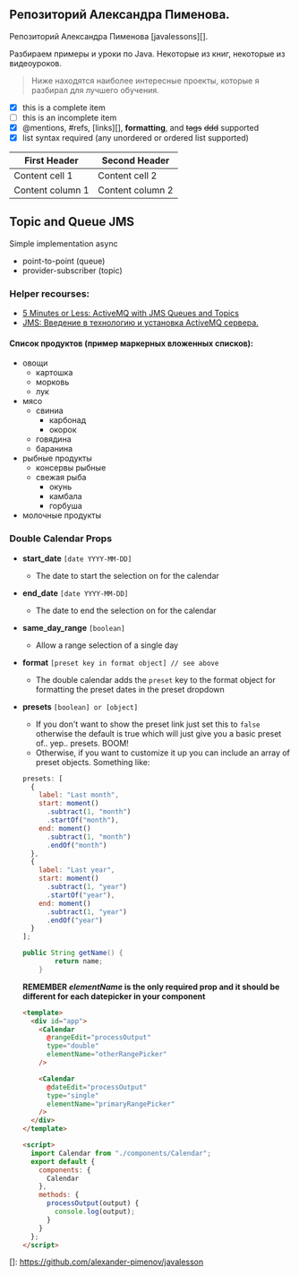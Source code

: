 <!--Пока к travis и codecov, решил не подключаться. Сделаю это позже.-->
<!--[![Build Status](https://travis-ci.org/alexander-pimenov/job4j.svg?branch=master)](https://travis-ci.org/alexander-pimenov/job4j)
    [![codecov](https://codecov.io/gh/alexander-pimenov/job4j/branch/master/graph/badge.svg)](https://codecov.io/gh/alexander-pimenov/job4j)
-->
<!--Пример подключения к travis и codecov от Владимира Жданова-->
<!--[![Build Status](https://travis-ci.org/VladimirZhdanov/job4j.svg?branch=master)](https://travis-ci.org/VladimirZhdanov/job4j)-->
<!--[![codecov](https://codecov.io/gh/VladimirZhdanov/job4j/branch/master/graph/badge.svg)](https://codecov.io/gh/VladimirZhdanov/job4j)-->

## Репозиторий Александра Пименова.
Репозиторий Александра Пименова [javalessons][].

Разбираем примеры и уроки по Java. Некоторые из книг, некоторые из видеоуроков.

>Ниже находятся наиболее интересные проекты, которые я разбирал для лучшего обучения.


- [x] this is a complete item
- [ ] this is an incomplete item
- [x] @mentions, #refs, [links][],
**formatting**, and <del>tags</del> ~~ddd~~
supported
- [x] list syntax required (any
unordered or ordered list
supported)

<!-- Пример создания таблицы -->
First Header | Second Header
------------ | -------------
Content cell 1 | Content cell 2
Content column 1 | Content column 2

## Topic and Queue JMS
Simple implementation async 
- point-to-point (queue)  
- provider-subscriber (topic)


### Helper recourses:
- [5 Minutes or Less: ActiveMQ with JMS Queues and Topics](https://www.tomitribe.com/blog/5-minutes-or-less-activemq-with-jms-queues-and-topics/)
- [JMS: Введение в технологию и установка ActiveMQ сервера.](https://onedeveloper.javadev.ru/article%3Fid=12.html)

#### Список продуктов (пример маркерных вложенных списков):
- овощи
  - картошка
  - морковь
  - лук
- мясо
  - свиниа
    - карбонад
    - окорок
  - говядина
  - баранина
- рыбные продукты
  - консервы рыбные
  - свежая рыба
    - окунь
    - камбала
    - горбуша
- молочные продукты



### Double Calendar Props

- **start_date** `[date YYYY-MM-DD]`
  - The date to start the selection on for the calendar
- **end_date** `[date YYYY-MM-DD]`
  - The date to end the selection on for the calendar
- **same_day_range** `[boolean]`
  - Allow a range selection of a single day
- **format** `[preset key in format object] // see above`
  - The double calendar adds the `preset` key to the format object for formatting the preset dates in the preset dropdown
- **presets** `[boolean] or [object]`
  - If you don't want to show the preset link just set this to `false` otherwise the default is true which will just give you a basic preset of.. yep.. presets. BOOM!
  - Otherwise, if you want to customize it up you can include an array of preset objects. Something like:
  ```js
  presets: [
    {
      label: "Last month",
      start: moment()
        .subtract(1, "month")
        .startOf("month"),
      end: moment()
        .subtract(1, "month")
        .endOf("month")
    },
    {
      label: "Last year",
      start: moment()
        .subtract(1, "year")
        .startOf("year"),
      end: moment()
        .subtract(1, "year")
        .endOf("year")
    }
  ];
  ```
  
  ```java
  public String getName() {
          return name;
      }
  ```
  **REMEMBER _elementName_ is the only required prop and it should be different for each datepicker in your component**
  
  ```html
  <template>
    <div id="app">
      <Calendar
        @rangeEdit="processOutput"
        type="double"
        elementName="otherRangePicker"
      />
  
      <Calendar
        @dateEdit="processOutput"
        type="single"
        elementName="primaryRangePicker"
      />
    </div>
  </template>
  
  <script>
    import Calendar from "./components/Calendar";
    export default {
      components: {
        Calendar
      },
      methods: {
        processOutput(output) {
          console.log(output);
        }
      }
    };
  </script>
  ```
  
  



[]: https://github.com/alexander-pimenov/javalesson